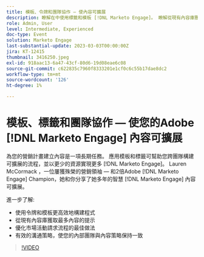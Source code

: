 ```yaml
---
title: 模板、令牌和團隊協作 — 使內容可擴展
description: 瞭解在中使用標籤和模板 [!DNL Marketo Engage]。 瞭解從現有內容庫獲取最大資訊的技巧。
role: Admin, User
level: Intermediate, Experienced
doc-type: Event
solution: Marketo Engage
last-substantial-update: 2023-03-03T00:00:00Z
jira: KT-12415
thumbnail: 3416250.jpeg
exl-id: 918aac13-6a47-43cf-80d6-19d08eae6c08
source-git-commit: c622835c7960f8333201e1cf0c6c55b17dae8dc2
workflow-type: tm+mt
source-wordcount: '126'
ht-degree: 1%

---
```


# 模板、標籤和團隊協作 — 使您的Adobe [!DNL Marketo Engage] 內容可擴展

為您的營銷計畫建立內容是一項長期任務。 應用模板和標籤可幫助您跨團隊構建可擴展的流程，並以更少的資源實現更多 [!DNL Marketo Engage]。 Lauren McCormack ，一位屢獲殊榮的營銷領袖 — 和2倍Adobe [!DNL Marketo Engage] Champion，她和你分享了她多年的智慧 [!DNL Marketo Engage] 內容可擴展。

進一步了解:

* 使用令牌和模板更高效地構建程式
* 從現有內容庫獲取最多內容的提示
* 優化市場活動請求流程的最佳做法
* 有效的溝通策略，使您的內部團隊與內容策略保持一致

>[!VIDEO](https://video.tv.adobe.com/v/3416250/?quality=12&learn=on)
